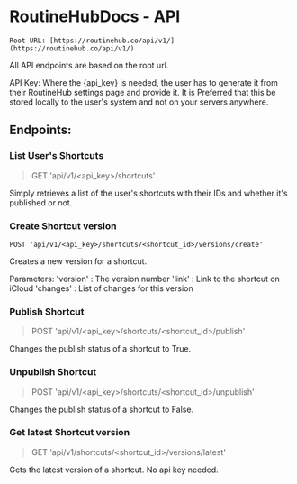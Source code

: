 # RoutineHubDocs - API

`Root URL: [https://routinehub.co/api/v1/](https://routinehub.co/api/v1/)`

All API endpoints are based on the root url. 

API Key:
Where the {api_key} is needed, the user has to generate it from their RoutineHub settings page and provide it. It is Preferred that this be stored locally to the user's system and not on your servers anywhere.

## Endpoints:

### List User's Shortcuts
> GET 'api/v1/<api_key>/shortcuts'

Simply retrieves a list of the user's shortcuts with their IDs and whether it's published or not.

### Create Shortcut version
`POST 'api/v1/<api_key>/shortcuts/<shortcut_id>/versions/create'`

Creates a new version for a shortcut. 

Parameters:
'version' : The version number
'link' : Link to the shortcut on iCloud
'changes' : List of changes for this version

### Publish Shortcut
> POST 'api/v1/<api_key>/shortcuts/<shortcut_id>/publish'

Changes the publish status of a shortcut to True.

### Unpublish Shortcut
> POST 'api/v1/<api_key>/shortcuts/<shortcut_id>/unpublish'

Changes the publish status of a shortcut to False.

### Get latest Shortcut version
> GET 'api/v1/shortcuts/<shortcut_id>/versions/latest'

Gets the latest version of a shortcut. No api key needed.
